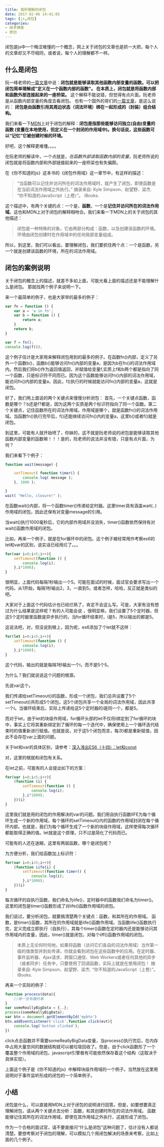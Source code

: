 ```yaml
---
title: 我所理解的闭包
date: 2017-02-06 14:41:05
tags: [js,闭包]
categories:
- 技术博客
- 原创
---
```


<!--mdblog
{
    "title":"我所理解的闭包",
    "time":"2017-02-06 14:41:05",
    "tags":"[js,闭包]"
}
mdblog-->

闭包是js中一个晦涩难懂的一个概念，网上关于闭包的文章也是抓一大把，每个人的文章却又不尽相同，或者说，每个人的理解都不一样。

<!--more-->

## 什么是闭包

阮一峰老师的[一篇文章](http://www.ruanyifeng.com/blog/2009/08/learning_javascript_closures.html)中说：**闭包就是能够读取其他函数内部变量的函数。可以把闭包简单理解成"定义在一个函数内部的函数"。
在本质上，闭包就是将函数内部和函数外部连接起来的一座桥梁。**
这个解释不能说错，但觉得有点片面。阮老师是从函数内部变量的角度去看闭包。
也有一个国外的哥们的[一篇文章](http://www.zcfy.cc/article/master-the-javascript-interview-what-is-a-closure-2127.html)，是这么说的： **闭包是由函数引用其周边状态（词法环境）绑在一起形成的（封装）组合结构。**

我们来看一下[MDN](https://developer.mozilla.org/cn/docs/Web/JavaScript/Closures#Creating_closures_in_loops_A_common_mistake)上对于闭包的解释：**闭包是指那些能够访问独立(自由)变量的函数 (变量在本地使用，但定义在一个封闭的作用域中)。换句话说，这些函数可以“记忆”它被创建时候的环境。**

好吧，这个解释更难懂。。。。

在阮老师的解读中，一个点就是，*在函数外部读取函数内部的变量*，阮老师所说的闭包就是将函数内部和外部链接起来的一座桥梁也有失偏颇。

在《你不知道的js》这本书的《闭包作用域》这一章节中，有这样的描述：

> “当函数可以记住并访问所在的词法作用域时，就产生了闭包，即使函数是在当前词法作用域之外执行。”
> 摘录来自: Kyle Simpson、赵望野、梁杰. “你不知道的JavaScript（上卷）”。 iBooks. 

这个描述中，有两个关键的点：一个是，**函数**，一个是**记住并访问所在的词法作用域**。这也和MDN上对于闭包的解释相吻合。我们来看一下MDN上的关于闭包的其他描述：
>  闭包是一种特殊的对象。它由两部分构成：函数，以及创建该函数的环境。环境由闭包创建时在作用域中的任何局部变量组成。

所以，到这里，我们可以看出，要理解闭包，我们要抓住两个点：一个是函数，另一个就是创建该函数的环境，所在的词法作用域。

## 闭包的案例说明
关于闭包的概念上的描述，就差不多如上面，可能光看上面的描述还是不能理解什么是闭包。
那就找两个例子来说明一下。

来一个最简单的例子，也是大家举的最多的例子：

```js
var fn = function () {
    var a = 'a in fn';
    var b = function () {
        return a;
    }
    return b;
}

var f = fn();
console.log(f());
```

这个例子估计是大家用来解释闭包用到的最多的例子。在函数fn()内部，定义了另外一个函数b()，函数b()能够访问fn()内部的变量a，是因为b在fn()的词法作用域内。然后我们将b()作为返回值返回，并赋值给变量f,实质上f和b两个都是指向了同一个函数，只是标识符不同而已。因为这个函数能够访问fn()内部的词法作用域，能访问fn()内部的变量a，因此，f()执行的时候就能访问fn()内部的变量a，这就是闭包。

好了，我们用上面说的两个关键点来慢慢分析闭包：
首先，一个关键点函数，函数是哪个？b还是f?都是，因为这两个实质是两个标识符指向了同一个函数。第二个关键点，记住函数所在的词法作用域。作用域是哪个，就是函数fn()的词法作用域。当函数fn()执行完毕后，f()还能继续访问fn()内的变量a，这里b()或者f()就是闭包。

到这里，可能有人就开始喷了，你妹的，这不就是阮老师说的闭包是能够读取其他函数内部变量的函数嘛！！！是的，阮老师的说法并没有错，只是有点片面，为何？

我们来看下个例子：
```js
function wait(message) {

    setTimeout( function timer() {
        console.log( message );
    }, 1000 );

}
wait( "Hello, closure!" );
```

在函数wait()内部，将一个函数timer()传递给定时器。这里timer具有涵盖wait(..)作用域的闭包，因此还保有对变量message的引用。

当wait()执行1000毫秒后，它的内部作用域并没消失，timer()函数依然保持有对wait()函数作用域的闭包。

比如，再来一个例子，就是在for循环中的闭包。这个例子被经常用作考察es6的let和var的区别，说实话已经用烂了。。。

```js
for(var i=0;i<5;i++){
    setTimeout(function () {
        console.log(i);
    },i*1000);
}
```

很明显，上面代码每隔1秒输出一个5。可能在面试的时候，面试官会要求写出一个代码，从1开始，每隔1秒输出2，3，一直到5。或者怎样，哈哈，反正就是类似的吧。

大家对于上面这个代码估计也已经烂熟了，肯定不会这么写。可是，大家有没有想过为什么结果是这样呢？有的人可能会说 ，很明显嘛，我们设置了5个定时器，但这5个定时器里函数是异步执行的，当for循环结束时，i是5，所以输出的都是5。

这说法吧，对，但没说到根上，因为呢，es6添加了个let就不这样：

```js
for(let i=0;i<5;i++){
    setTimeout(function () {
        console.log(i);
    },i*1000);
}
```

这个代码，输出的就是每隔1秒输出一个i，而不是5个5。

为什么？我们就说说这个问题的根源。

先说var这个。

我们传递给setTimeout()的函数，形成一个闭包，我们总共设置了5个setTimeout()共形成5个闭包，这5个闭包共享一个全局的词法作用域，因此共享一个i。当循环结束后，实际上传递给这5个定时器的i是同一个，都是5。

而对于let，由于let的块级作用域，for循环头部的let不仅将i绑定到了for循环的块中，事实上它将其重新绑定到了循环的每一个迭代中，确保使用上一个循环迭代结束时的值重新进行赋值。也就是说，对于这5个闭包而言，每次i都是重新赋值，因此不会存在var上面的问题。

关于let和var的具体区别，请参考：[深入浅出ES6（十四）：let和const](http://www.infoq.com/cn/articles/es6-in-depth-let-and-const)

对，这里的根就和闭包有关系。

在let之前，可能有的人会提出如下的方案：

```js
for(var i=0;i<5;i++){
    (function (i) {
        setTimeout(function () {
            console.log(i);
        },i*1000);
    })(i)
}
```

这里我们就是用的闭包的作用解决的var的问题。我们用自执行函数IIFE为每个循环生成一个新的作用域，每个循环的setTimeout()内的函数的作用域封闭在每个循环内部。也就是，我们为每个循环生成了一个新的块级作用域，这样使得每次循环都能取得正确的值。let就是这个原理，只不过是简化了代码而已。

可能有的人还在迷糊，这里有两层函数，哪个是闭包呢？

为方便分析，我们给函数加上标识符：

```js
for(var i=0;i<5;i++){
    (function iife(i) {
        setTimeout(function timer() {
            console.log(i);
        },i*1000);
    })(i)
}
```

每次循环的自执行函数，我们命名为iife()，定时器中的函数我们命名为timer()。这里的闭包是timer()函数形成了对iife()函数作用域的闭包。

我们说过，要分析闭包，就要搞清楚两个关键点：函数，和其所在的作用域。
函数，是timer()函数，其所在的作用域就是iife()函数作用域。当函数iife()函数执行完，定义完成立即执行（自执行），其每个timer()函数在定时器内还是能够访问其作用域内的变量，因此，timer()就是闭包，对每个iiff()函数作用域的闭包。

> 本质上无论何时何地，如果将函数（访问它们各自的词法作用域）当作第一级的值类型并到处传递，你就会看到闭包在这些函数中的应用。在定时器、事件监听器、Ajax请求、跨窗口通信、Web Workers或者任何其他的异步（或者同步）任务中，只要使用了回调函数，实际上就是在使用闭包！
> 摘录来自: Kyle Simpson、赵望野、梁杰. “你不知道的JavaScript（上卷）”。 iBooks. 

再来一个实际的例子：

```js
function process(data){
    //做一些有趣的事
}
var someReallyBigData = {..};
process(someReallyBigData);
var btn = document.getElementById('mybtn')
btn.addEventListener('click',function click(evt){
    console.log('button clicked');
})
```

click点击函数并不需要someReallyBigData变量，当process()执行完后，在内存中占用大量空间的数据结构就可以被垃圾回收了。但是，由于click函数形了一个覆盖整个作用域的闭包，javascript引擎极有可能依然保存着这个结构（这取决于具体实现）。

上面这个例子是《你不知道的js》中解释块级作用域的一个例子。当然放在这里用说明对于事件监听形成的闭包的一个简单例子。

## 小结
闭包是什么，可以直接用MDN上对于闭包的说明进行回答。但是，如要想要真正理解闭包，请从两个关键点去分析：函数，和其创建时所在的词法作用域。
函数能够记住其所在的词法作用域，即使在其作用域之外执行，这就形成了闭包。

作为一个合格的面试官，请不要直接问“什么是闭包”这种问题了，估计没有人都说清楚。要想考察对于闭包的理解，可以模拟几个用闭包解决的场景来考察，比如上面的几个例子。








